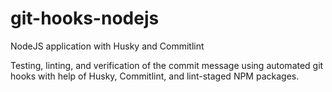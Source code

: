 # git-hooks-nodejs
NodeJS application with Husky and Commitlint

Testing, linting, and verification of the commit message using automated git hooks with help of Husky, Commitlint, and lint-staged NPM packages.
